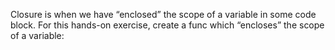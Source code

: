 Closure is when we have “enclosed” the scope of a variable in some code block. For this
hands-on exercise, create a func which “encloses” the scope of a variable: